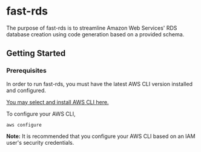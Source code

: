 # fast-rds

The purpose of fast-rds is to streamline Amazon Web Services' RDS database creation using code generation based on a provided schema.

## Getting Started

### Prerequisites

In order to run fast-rds, you must have the latest AWS CLI version installed and configured.

[You may select and install AWS CLI here.](https://aws.amazon.com/cli/)

To configure your AWS CLI,

```
aws configure
```

**Note:** It is recommended that you configure your AWS CLI based on an IAM user's security credentials.
